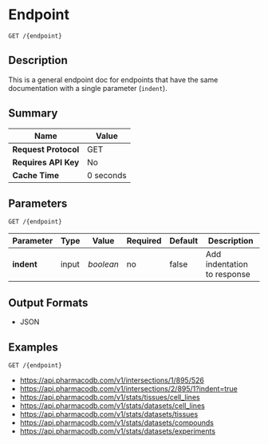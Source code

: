 # Endpoint

```
GET /{endpoint}
```

## Description

This is a general endpoint doc for endpoints that have the same documentation with a single parameter (`indent`).

## Summary

| Name | Value |
| --- | --- |
| **Request Protocol** | GET |
| **Requires API Key** | No |
| **Cache Time** | 0 seconds |

## Parameters

```
GET /{endpoint}
```

| Parameter | Type | Value | Required | Default | Description |
| --- | --- | --- | --- | --- | --- |
| **indent** | input | *boolean* | no | false | Add indentation to response |

## Output Formats

- JSON

## Examples

```
GET /{endpoint}
```

- https://api.pharmacodb.com/v1/intersections/1/895/526
- https://api.pharmacodb.com/v1/intersections/2/895/1?indent=true
- https://api.pharmacodb.com/v1/stats/tissues/cell_lines
- https://api.pharmacodb.com/v1/stats/datasets/cell_lines
- https://api.pharmacodb.com/v1/stats/datasets/tissues
- https://api.pharmacodb.com/v1/stats/datasets/compounds
- https://api.pharmacodb.com/v1/stats/datasets/experiments
